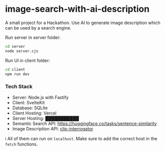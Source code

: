 # image-search-with-ai-description
A small project for a Hackathon. Use AI to generate image description which can be used by a search engine.

Run server in server folder:

```bash
cd server
node server.cjs
```
Run UI in client folder:

```bash
cd client
npm run dev
```

### Tech Stack
- Server: Node.js with Fastify
- Client: SvelteKit
- Database: SQLite
- Client Hosting: Vercel
- Server Hosting: ███████████
- Semantic Search API: https://huggingface.co/tasks/sentence-similarity
- Image Description API: [clip-interrogator](https://replicate.com/pharmapsychotic/clip-interrogator/versions/a4a8bafd6089e1716b06057c42b19378250d008b80fe87caa5cd36d40c1eda90)

:information_source: All of them can run on `localhost`. Make sure to add the correct host in the `fetch` functions.
